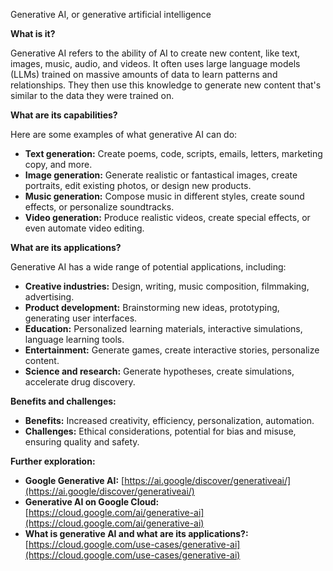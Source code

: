 Generative AI, or generative artificial intelligence

**What is it?**

Generative AI refers to the ability of AI to create new content, like text, images, music, audio, and videos. It often uses large language models (LLMs) trained on massive amounts of data to learn patterns and relationships. They then use this knowledge to generate new content that's similar to the data they were trained on.

**What are its capabilities?**

Here are some examples of what generative AI can do:

* **Text generation:** Create poems, code, scripts, emails, letters, marketing copy, and more.
* **Image generation:** Generate realistic or fantastical images, create portraits, edit existing photos, or design new products.
* **Music generation:** Compose music in different styles, create sound effects, or personalize soundtracks.
* **Video generation:** Produce realistic videos, create special effects, or even automate video editing.

**What are its applications?**

Generative AI has a wide range of potential applications, including:

* **Creative industries:** Design, writing, music composition, filmmaking, advertising.
* **Product development:** Brainstorming new ideas, prototyping, generating user interfaces.
* **Education:** Personalized learning materials, interactive simulations, language learning tools.
* **Entertainment:** Generate games, create interactive stories, personalize content.
* **Science and research:** Generate hypotheses, create simulations, accelerate drug discovery.

**Benefits and challenges:**

* **Benefits:** Increased creativity, efficiency, personalization, automation.
* **Challenges:** Ethical considerations, potential for bias and misuse, ensuring quality and safety.

**Further exploration:**

* **Google Generative AI:** [https://ai.google/discover/generativeai/](https://ai.google/discover/generativeai/)
* **Generative AI on Google Cloud:** [https://cloud.google.com/ai/generative-ai](https://cloud.google.com/ai/generative-ai)
* **What is generative AI and what are its applications?:** [https://cloud.google.com/use-cases/generative-ai](https://cloud.google.com/use-cases/generative-ai)

